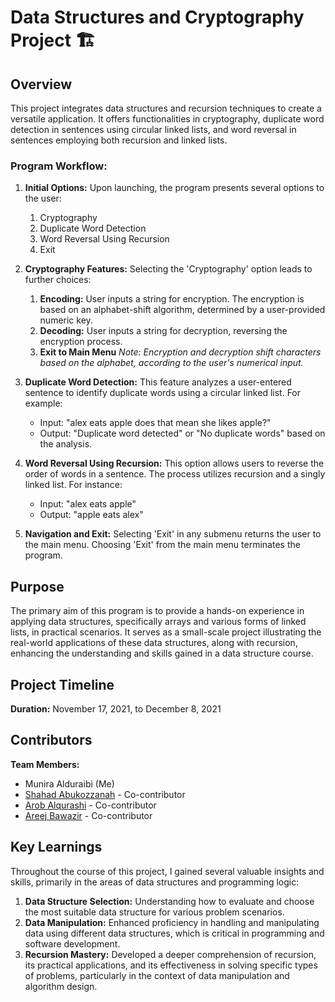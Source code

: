 # Data Structures and Cryptography Project 🏗️

## Overview
This project integrates data structures and recursion techniques to create a versatile application. It offers functionalities in cryptography, duplicate word detection in sentences using circular linked lists, and word reversal in sentences employing both recursion and linked lists.

### Program Workflow:
1. **Initial Options:** Upon launching, the program presents several options to the user:
    1. Cryptography
    2. Duplicate Word Detection
    3. Word Reversal Using Recursion
    4. Exit

2. **Cryptography Features:** Selecting the 'Cryptography' option leads to further choices:
    1. **Encoding:** User inputs a string for encryption. The encryption is based on an alphabet-shift algorithm, determined by a user-provided numeric key.
    2. **Decoding:** User inputs a string for decryption, reversing the encryption process.
    3. **Exit to Main Menu**
    *Note: Encryption and decryption shift characters based on the alphabet, according to the user's numerical input.*

3. **Duplicate Word Detection:** This feature analyzes a user-entered sentence to identify duplicate words using a circular linked list. For example:
    * Input: "alex eats apple does that mean she likes apple?"
    * Output: "Duplicate word detected" or "No duplicate words" based on the analysis.

4. **Word Reversal Using Recursion:** This option allows users to reverse the order of words in a sentence. The process utilizes recursion and a singly linked list. For instance:
    * Input: "alex eats apple"
    * Output: "apple eats alex"

5. **Navigation and Exit:** Selecting 'Exit' in any submenu returns the user to the main menu. Choosing 'Exit' from the main menu terminates the program.

## Purpose
The primary aim of this program is to provide a hands-on experience in applying data structures, specifically arrays and various forms of linked lists, in practical scenarios. It serves as a small-scale project illustrating the real-world applications of these data structures, along with recursion, enhancing the understanding and skills gained in a data structure course.

## Project Timeline 
**Duration:** November 17, 2021, to December 8, 2021

## Contributors
**Team Members:**
* Munira Alduraibi (Me)
* [Shahad Abukozzanah](https://www.linkedin.com/in/shahad-mohammed-2817b0217) - Co-contributor
* [Arob Alqurashi](https://www.linkedin.com/in/arob-alqurashi-8158ab242) - Co-contributor
* [Areej Bawazir](https://www.linkedin.com/in/AreejAbw123) - Co-contributor

## Key Learnings
Throughout the course of this project, I gained several valuable insights and skills, primarily in the areas of data structures and programming logic:

1. **Data Structure Selection:** Understanding how to evaluate and choose the most suitable data structure for various problem scenarios.
2. **Data Manipulation:** Enhanced proficiency in handling and manipulating data using different data structures, which is critical in programming and software development.
3. **Recursion Mastery:** Developed a deeper comprehension of recursion, its practical applications, and its effectiveness in solving specific types of problems, particularly in the context of data manipulation and algorithm design.
